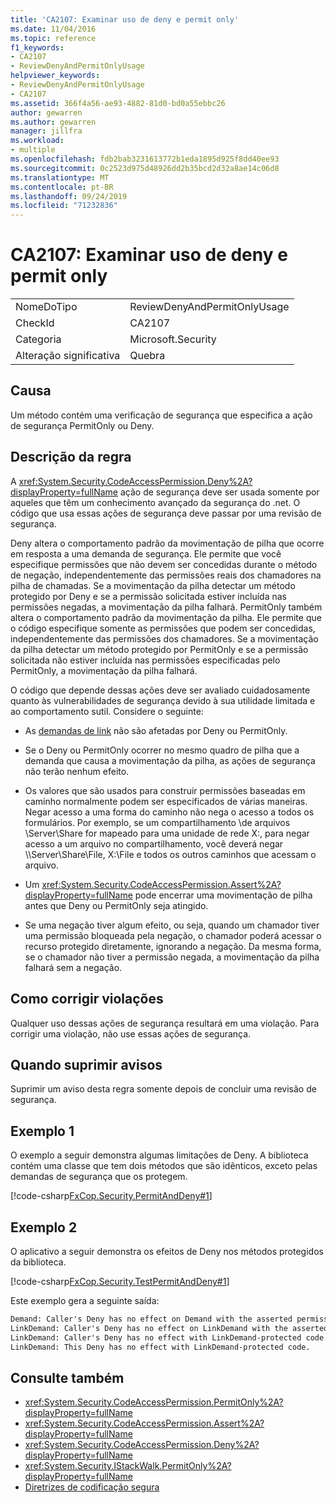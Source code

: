 ```yaml
---
title: 'CA2107: Examinar uso de deny e permit only'
ms.date: 11/04/2016
ms.topic: reference
f1_keywords:
- CA2107
- ReviewDenyAndPermitOnlyUsage
helpviewer_keywords:
- ReviewDenyAndPermitOnlyUsage
- CA2107
ms.assetid: 366f4a56-ae93-4882-81d0-bd0a55ebbc26
author: gewarren
ms.author: gewarren
manager: jillfra
ms.workload:
- multiple
ms.openlocfilehash: fdb2bab3231613772b1eda1895d925f8dd40ee93
ms.sourcegitcommit: 0c2523d975d48926dd2b35bcd2d32a8ae14c06d8
ms.translationtype: MT
ms.contentlocale: pt-BR
ms.lasthandoff: 09/24/2019
ms.locfileid: "71232836"
---
```

# <a name="ca2107-review-deny-and-permit-only-usage"></a>CA2107: Examinar uso de deny e permit only

|||
|-|-|
|NomeDoTipo|ReviewDenyAndPermitOnlyUsage|
|CheckId|CA2107|
|Categoria|Microsoft.Security|
|Alteração significativa|Quebra|

## <a name="cause"></a>Causa

Um método contém uma verificação de segurança que especifica a ação de segurança PermitOnly ou Deny.

## <a name="rule-description"></a>Descrição da regra

A <xref:System.Security.CodeAccessPermission.Deny%2A?displayProperty=fullName> ação de segurança deve ser usada somente por aqueles que têm um conhecimento avançado da segurança do .net. O código que usa essas ações de segurança deve passar por uma revisão de segurança.

Deny altera o comportamento padrão da movimentação de pilha que ocorre em resposta a uma demanda de segurança. Ele permite que você especifique permissões que não devem ser concedidas durante o método de negação, independentemente das permissões reais dos chamadores na pilha de chamadas. Se a movimentação da pilha detectar um método protegido por Deny e se a permissão solicitada estiver incluída nas permissões negadas, a movimentação da pilha falhará. PermitOnly também altera o comportamento padrão da movimentação da pilha. Ele permite que o código especifique somente as permissões que podem ser concedidas, independentemente das permissões dos chamadores. Se a movimentação da pilha detectar um método protegido por PermitOnly e se a permissão solicitada não estiver incluída nas permissões especificadas pelo PermitOnly, a movimentação da pilha falhará.

O código que depende dessas ações deve ser avaliado cuidadosamente quanto às vulnerabilidades de segurança devido à sua utilidade limitada e ao comportamento sutil. Considere o seguinte:

- As [demandas de link](/dotnet/framework/misc/link-demands) não são afetadas por Deny ou PermitOnly.

- Se o Deny ou PermitOnly ocorrer no mesmo quadro de pilha que a demanda que causa a movimentação da pilha, as ações de segurança não terão nenhum efeito.

- Os valores que são usados para construir permissões baseadas em caminho normalmente podem ser especificados de várias maneiras. Negar acesso a uma forma do caminho não nega o acesso a todos os formulários. Por exemplo, se um compartilhamento \\de arquivos \Server\Share for mapeado para uma unidade de rede X:, para negar acesso a um arquivo no compartilhamento, você deverá negar \\\Server\Share\File, X:\File e todos os outros caminhos que acessam o arquivo.

- Um <xref:System.Security.CodeAccessPermission.Assert%2A?displayProperty=fullName> pode encerrar uma movimentação de pilha antes que Deny ou PermitOnly seja atingido.

- Se uma negação tiver algum efeito, ou seja, quando um chamador tiver uma permissão bloqueada pela negação, o chamador poderá acessar o recurso protegido diretamente, ignorando a negação. Da mesma forma, se o chamador não tiver a permissão negada, a movimentação da pilha falhará sem a negação.

## <a name="how-to-fix-violations"></a>Como corrigir violações

Qualquer uso dessas ações de segurança resultará em uma violação. Para corrigir uma violação, não use essas ações de segurança.

## <a name="when-to-suppress-warnings"></a>Quando suprimir avisos

Suprimir um aviso desta regra somente depois de concluir uma revisão de segurança.

## <a name="example-1"></a>Exemplo 1

O exemplo a seguir demonstra algumas limitações de Deny. A biblioteca contém uma classe que tem dois métodos que são idênticos, exceto pelas demandas de segurança que os protegem.

[!code-csharp[FxCop.Security.PermitAndDeny#1](../code-quality/codesnippet/CSharp/ca2107-review-deny-and-permit-only-usage_1.cs)]

## <a name="example-2"></a>Exemplo 2

O aplicativo a seguir demonstra os efeitos de Deny nos métodos protegidos da biblioteca.

[!code-csharp[FxCop.Security.TestPermitAndDeny#1](../code-quality/codesnippet/CSharp/ca2107-review-deny-and-permit-only-usage_2.cs)]

Este exemplo gera a seguinte saída:

```txt
Demand: Caller's Deny has no effect on Demand with the asserted permission.
LinkDemand: Caller's Deny has no effect on LinkDemand with the asserted permission.
LinkDemand: Caller's Deny has no effect with LinkDemand-protected code.
LinkDemand: This Deny has no effect with LinkDemand-protected code.
```

## <a name="see-also"></a>Consulte também

- <xref:System.Security.CodeAccessPermission.PermitOnly%2A?displayProperty=fullName>
- <xref:System.Security.CodeAccessPermission.Assert%2A?displayProperty=fullName>
- <xref:System.Security.CodeAccessPermission.Deny%2A?displayProperty=fullName>
- <xref:System.Security.IStackWalk.PermitOnly%2A?displayProperty=fullName>
- [Diretrizes de codificação segura](/dotnet/standard/security/secure-coding-guidelines)